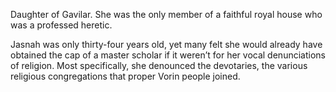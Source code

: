 Daughter of Gavilar. She was the only member of a faithful royal house who was a professed heretic.

Jasnah was only thirty-four years old, yet many felt she would already have obtained the cap of a master scholar if it weren’t for her vocal denunciations of religion. Most specifically, she denounced the devotaries, the various religious congregations that proper Vorin people joined.